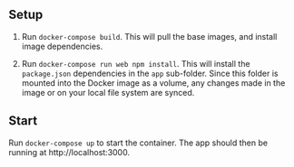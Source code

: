 ## Setup

1. Run `docker-compose build`. This will pull the base images, and install image dependencies.

2. Run `docker-compose run web npm install`. This will install the `package.json` dependencies in the `app` sub-folder. Since this folder is mounted into the Docker image as a volume, any changes made in the image or on your local file system are synced.

## Start

Run `docker-compose up` to start the container. The app should then be running at http://localhost:3000.
